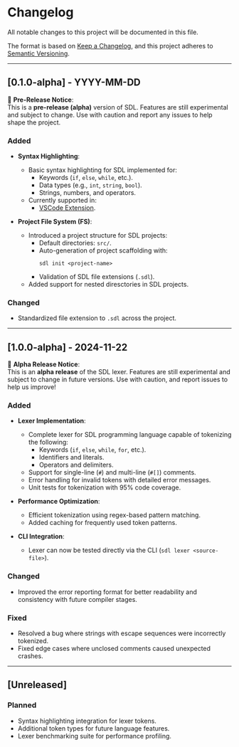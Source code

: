 # Changelog

All notable changes to this project will be documented in this file.

The format is based on [Keep a Changelog](https://keepachangelog.com/en/1.0.0/), and this project adheres to [Semantic Versioning](https://semver.org/).

---

## [0.1.0-alpha] - YYYY-MM-DD

🚨 **Pre-Release Notice**:  
This is a **pre-release (alpha)** version of SDL. Features are still experimental and subject to change. Use with caution and report any issues to help shape the project.

### Added

- **Syntax Highlighting**:

  - Basic syntax highlighting for SDL implemented for:
    - Keywords (`if`, `else`, `while`, etc.).
    - Data types (e.g., `int`, `string`, `bool`).
    - Strings, numbers, and operators.
  - Currently supported in:
    - [VSCode Extension](link-placeholder).

- **Project File System (FS)**:
  - Introduced a project structure for SDL projects:
    - Default directories: `src/`.
    - Auto-generation of project scaffolding with:
      ```
      sdl init <project-name>
      ```
    - Validation of SDL file extensions (`.sdl`).
  - Added support for nested diresctories in SDL projects.

### Changed

- Standardized file extension to `.sdl` across the project.

---

## [1.0.0-alpha] - 2024-11-22

🚨 **Alpha Release Notice**:  
This is an **alpha release** of the SDL lexer. Features are still experimental and subject to change in future versions. Use with caution, and report issues to help us improve!

### Added

- **Lexer Implementation**:

  - Complete lexer for SDL programming language capable of tokenizing the following:
    - Keywords (`if`, `else`, `while`, `for`, etc.).
    - Identifiers and literals.
    - Operators and delimiters.
  - Support for single-line (`#`) and multi-line (`#[]`) comments.
  - Error handling for invalid tokens with detailed error messages.
  - Unit tests for tokenization with 95% code coverage.

- **Performance Optimization**:

  - Efficient tokenization using regex-based pattern matching.
  - Added caching for frequently used token patterns.

- **CLI Integration**:
  - Lexer can now be tested directly via the CLI (`sdl lexer <source-file>`).

### Changed

- Improved the error reporting format for better readability and consistency with future compiler stages.

### Fixed

- Resolved a bug where strings with escape sequences were incorrectly tokenized.
- Fixed edge cases where unclosed comments caused unexpected crashes.

---

## [Unreleased]

### Planned

- Syntax highlighting integration for lexer tokens.
- Additional token types for future language features.
- Lexer benchmarking suite for performance profiling.
